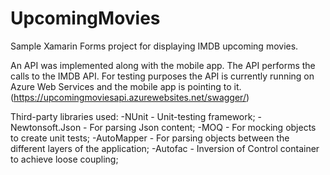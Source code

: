 # UpcomingMovies
Sample Xamarin Forms project for displaying IMDB upcoming movies.

An API was implemented along with the mobile app.
The API performs the calls to the IMDB API.
For testing purposes the API is currently running on Azure Web Services and the mobile app is pointing to it.(https://upcomingmoviesapi.azurewebsites.net/swagger/)

Third-party libraries used:
-NUnit - Unit-testing framework;
-Newtonsoft.Json - For parsing Json content;
-MOQ - For mocking objects to create unit tests;
-AutoMapper - For parsing objects between the different layers of the application;
-Autofac - Inversion of Control container to achieve loose coupling;
